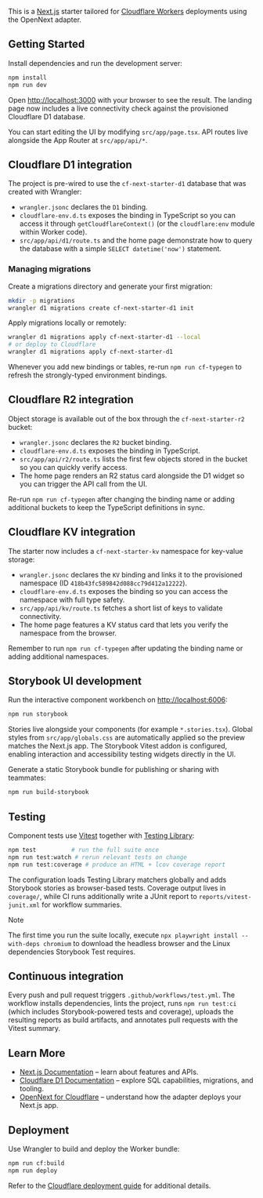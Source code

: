 This is a [Next.js](https://nextjs.org) starter tailored for [Cloudflare Workers](https://developers.cloudflare.com/workers/) deployments using the OpenNext adapter.

## Getting Started

Install dependencies and run the development server:

```bash
npm install
npm run dev
```

Open [http://localhost:3000](http://localhost:3000) with your browser to see the result. The landing page now includes a live connectivity check against the provisioned Cloudflare D1 database.

You can start editing the UI by modifying `src/app/page.tsx`. API routes live alongside the App Router at `src/app/api/*`.

## Cloudflare D1 integration

The project is pre-wired to use the `cf-next-starter-d1` database that was created with Wrangler:

- `wrangler.jsonc` declares the `D1` binding.
- `cloudflare-env.d.ts` exposes the binding in TypeScript so you can access it through `getCloudflareContext()` (or the `cloudflare:env` module within Worker code).
- `src/app/api/d1/route.ts` and the home page demonstrate how to query the database with a simple `SELECT datetime('now')` statement.

### Managing migrations

Create a migrations directory and generate your first migration:

```bash
mkdir -p migrations
wrangler d1 migrations create cf-next-starter-d1 init
```

Apply migrations locally or remotely:

```bash
wrangler d1 migrations apply cf-next-starter-d1 --local
# or deploy to Cloudflare
wrangler d1 migrations apply cf-next-starter-d1
```

Whenever you add new bindings or tables, re-run `npm run cf-typegen` to refresh the strongly-typed environment bindings.

## Cloudflare R2 integration

Object storage is available out of the box through the `cf-next-starter-r2` bucket:

- `wrangler.jsonc` declares the `R2` bucket binding.
- `cloudflare-env.d.ts` exposes the binding in TypeScript.
- `src/app/api/r2/route.ts` lists the first few objects stored in the bucket so you can quickly verify access.
- The home page renders an R2 status card alongside the D1 widget so you can trigger the API call from the UI.

Re-run `npm run cf-typegen` after changing the binding name or adding additional buckets to keep the TypeScript definitions in sync.

## Cloudflare KV integration

The starter now includes a `cf-next-starter-kv` namespace for key-value storage:

- `wrangler.jsonc` declares the `KV` binding and links it to the provisioned namespace (ID `418b43fc589842d088cc79d412a12222`).
- `cloudflare-env.d.ts` exposes the binding so you can access the namespace with full type safety.
- `src/app/api/kv/route.ts` fetches a short list of keys to validate connectivity.
- The home page features a KV status card that lets you verify the namespace from the browser.

Remember to run `npm run cf-typegen` after updating the binding name or adding additional namespaces.

## Storybook UI development

Run the interactive component workbench on [http://localhost:6006](http://localhost:6006):

```bash
npm run storybook
```

Stories live alongside your components (for example `*.stories.tsx`). Global styles from `src/app/globals.css` are automatically applied so the preview matches the Next.js app. The Storybook Vitest addon is configured, enabling interaction and accessibility testing widgets directly in the UI.

Generate a static Storybook bundle for publishing or sharing with teammates:

```bash
npm run build-storybook
```

## Testing

Component tests use [Vitest](https://vitest.dev/) together with [Testing Library](https://testing-library.com/docs/react-testing-library/intro/):

```bash
npm test          # run the full suite once
npm run test:watch # rerun relevant tests on change
npm run test:coverage # produce an HTML + lcov coverage report
```

The configuration loads Testing Library matchers globally and adds Storybook stories as browser-based tests. Coverage output lives in `coverage/`, while CI runs additionally write a JUnit report to `reports/vitest-junit.xml` for workflow summaries.

> [!NOTE]
> The first time you run the suite locally, execute `npx playwright install --with-deps chromium` to download the headless browser and the Linux dependencies Storybook Test requires.

## Continuous integration

Every push and pull request triggers `.github/workflows/test.yml`. The workflow installs dependencies, lints the project, runs `npm run test:ci` (which includes Storybook-powered tests and coverage), uploads the resulting reports as build artifacts, and annotates pull requests with the Vitest summary.

## Learn More

- [Next.js Documentation](https://nextjs.org/docs) – learn about features and APIs.
- [Cloudflare D1 Documentation](https://developers.cloudflare.com/d1/) – explore SQL capabilities, migrations, and tooling.
- [OpenNext for Cloudflare](https://opennext.js.org/cloudflare) – understand how the adapter deploys your Next.js app.

## Deployment

Use Wrangler to build and deploy the Worker bundle:

```bash
npm run cf:build
npm run deploy
```

Refer to the [Cloudflare deployment guide](https://developers.cloudflare.com/workers/wrangler/deploy-projects/) for additional details.
